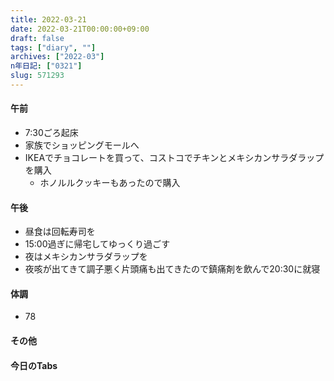 ```yaml
---
title: 2022-03-21
date: 2022-03-21T00:00:00+09:00
draft: false
tags: ["diary", ""]
archives: ["2022-03"]
n年日記: ["0321"]
slug: 571293
---
```

#### 午前
- 7:30ごろ起床
- 家族でショッピングモールへ
- IKEAでチョコレートを買って、コストコでチキンとメキシカンサラダラップを購入
  - ホノルルクッキーもあったので購入
#### 午後
- 昼食は回転寿司を
- 15:00過ぎに帰宅してゆっくり過ごす
- 夜はメキシカンサラダラップを
- 夜咳が出てきて調子悪く片頭痛も出てきたので鎮痛剤を飲んで20:30に就寝
#### 体調
- 78
#### その他
#### 今日のTabs